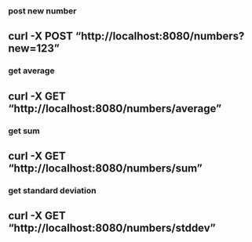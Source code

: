 ### post new number

## curl -X POST “http://localhost:8080/numbers?new=123”

### get average

## curl -X GET “http://localhost:8080/numbers/average”

### get sum

## curl -X GET “http://localhost:8080/numbers/sum”

### get standard deviation

## curl -X GET “http://localhost:8080/numbers/stddev”
